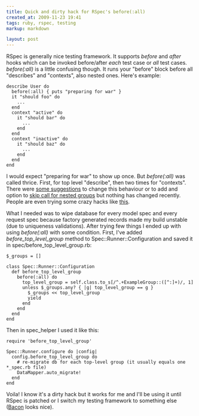 ```yaml
---
title: Quick and dirty hack for RSpec's before(:all)
created_at: 2009-11-23 19:41
tags: ruby, rspec, testing
markup: markdown

layout: post
---
```


RSpec is generally nice testing framework. It supports _before_ and _after_ hooks which can be invoked before/after _each_ test case or _all_ test cases.
_before(:all)_ is a little confusing though. It runs your "before" block before all "describes" and "contexts", also nested ones. Here's example:

    describe User do
      before(:all) { puts "preparing for war" }
      it "should foo" do
        ...
      end
      context "active" do
        it "should bar" do
          ...
        end
      end
      context "inactive" do
        it "should baz" do
          ...
        end
      end
    end

I would expect "preparing for war" to show up once. But _before(:all)_ was called thrice. First, for top level "describe", then two times for "contexts".
There were [some suggestions](https://rspec.lighthouseapp.com/projects/5645/tickets/819-beforeall-executes-multiple-times-with-nested-example-groups) to change this behaviour or to add and option to [skip call for nested groups](https://rspec.lighthouseapp.com/projects/5645/tickets/632) but nothing has changed recently. People are even trying some crazy hacks like [this](http://www.swombat.com/getting-rspec-beforeall-and-nested-contexts-w).

What I needed was to wipe database for every model spec and every request spec because factory generated records made my build unstable (due to uniqueness validations). After trying few things I ended up with using _before(:all)_ with some condition. First, I've added _before_top_level_group_ method to Spec::Runner::Configuration and saved it in spec/before_top_level_group.rb:

    $_groups = []

    class Spec::Runner::Configuration
      def before_top_level_group
        before(:all) do
          top_level_group = self.class.to_s[/^.+ExampleGroup::([^:]+)/, 1]
          unless $_groups.any? { |g| top_level_group == g }
            $_groups << top_level_group
            yield
          end
        end
      end
    end

Then in spec_helper I used it like this:

    require 'before_top_level_group'

    Spec::Runner.configure do |config|
      config.before_top_level_group do
        # re-migrate db for each top-level group (it usually equals one *_spec.rb file)
        DataMapper.auto_migrate!
      end
    end

Voila! I know it's a dirty hack but it works for me and I'll be using it until RSpec is patched or I switch my testing framework to something else ([Bacon](http://github.com/chneukirchen/bacon/) looks nice).


